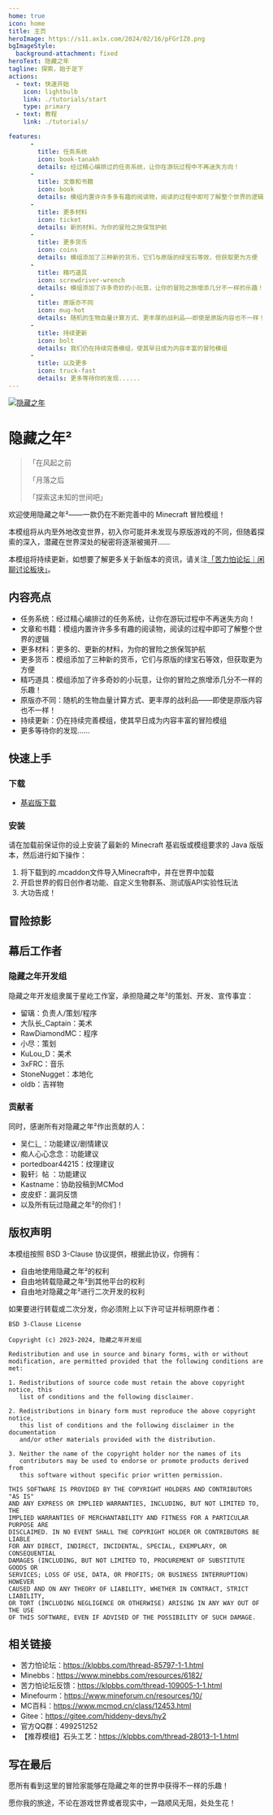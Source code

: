 ```yaml
---
home: true
icon: home
title: 主页
heroImage: https://s11.ax1x.com/2024/02/16/pFGrIZ8.png
bgImageStyle:
  background-attachment: fixed
heroText: 隐藏之年
tagline: 探索，始于足下
actions:
  - text: 快速开始
    icon: lightbulb
    link: ./tutorials/start
    type: primary
  - text: 教程
    link: ./tutorials/

features:
      -
        title: 任务系统
        icon: book-tanakh
        details: 经过精心编排过的任务系统，让你在游玩过程中不再迷失方向！   
      -
        title: 文章和书籍
        icon: book
        details: 模组内置许许多多有趣的阅读物，阅读的过程中即可了解整个世界的逻辑
      -
        title: 更多材料
        icon: ticket
        details: 新的材料，为你的冒险之旅保驾护航
      -
        title: 更多货币
        icon: coins
        details: 模组添加了三种新的货币，它们与原版的绿宝石等效，但获取更为方便
      -
        title: 精巧道具
        icon: screwdriver-wrench
        details: 模组添加了许多奇妙的小玩意，让你的冒险之旅增添几分不一样的乐趣！ 
      -
        title: 原版亦不同
        icon: mug-hot
        details: 随机的生物血量计算方式、更丰厚的战利品——即使是原版内容也不一样！
      -
        title: 持续更新
        icon: bolt
        details: 我们仍在持续完善模组，使其早日成为内容丰富的冒险模组
      -
        title: 以及更多
        icon: truck-fast
        details: 更多等待你的发现......
---
```


[![隐藏之年](https://s11.ax1x.com/2024/02/16/pFGrHiQ.png)](https://imgse.com/i/pFGrHiQ)

# 隐藏之年²
> 「在风起之前
>
> 「月落之后
>
> 「探索这未知的世间吧」

欢迎使用隐藏之年²——一款仍在不断完善中的 Minecraft 冒险模组！

本模组将从内至外地改变世界，初入你可能并未发现与原版游戏的不同，但随着探索的深入，潜藏在世界深处的秘密将逐渐被揭开……

本模组将持续更新，如想要了解更多关于新版本的资讯，请关注[「苦力怕论坛｜闲聊讨论板块」](https://klpbbs.com/forum-41-1.html)。

## 内容亮点

- 任务系统：经过精心编排过的任务系统，让你在游玩过程中不再迷失方向！
- 文章和书籍：模组内置许许多多有趣的阅读物，阅读的过程中即可了解整个世界的逻辑
- 更多材料：更多的、更新的材料，为你的冒险之旅保驾护航
- 更多货币：模组添加了三种新的货币，它们与原版的绿宝石等效，但获取更为方便
- 精巧道具：模组添加了许多奇妙的小玩意，让你的冒险之旅增添几分不一样的乐趣！
- 原版亦不同：随机的生物血量计算方式、更丰厚的战利品——即使是原版内容也不一样！
- 持续更新：仍在持续完善模组，使其早日成为内容丰富的冒险模组
- 更多等待你的发现……

## 快速上手
### 下载
- [基岩版下载](https://pan.huang1111.cn/s/N6m8H1)

### 安装
请在加载前保证你的设上安装了最新的 Minecraft 基岩版或模组要求的 Java 版版本，然后进行如下操作：

1. 将下载到的.mcaddon文件导入Minecraft中，并在世界中加载
2. 开启世界的假日创作者功能、自定义生物群系、测试版API实验性玩法
3. 大功告成！

## 冒险掠影

## 幕后工作者
### 隐藏之年开发组
隐藏之年开发组隶属于星屹工作室，承担隐藏之年²的策划、开发、宣传事宜：

- 留璃：负责人/策划/程序
- 大队长\_Captain：美术
- RawDiamondMC：程序
- 小尽：策划
- KuLou_D：美术
- 3xFRC：音乐
- StoneNugget：本地化
- oldb：吉祥物

### 贡献者
同时，感谢所有对隐藏之年²作出贡献的人：

- 吴仁辶：功能建议/剧情建议
- 痴人心心念念：功能建议
- portedboar44215：纹理建议
- 毅轩氵帖 ：功能建议
- Kastname：协助投稿到MCMod
- 皮皮虾：漏洞反馈
- 以及所有玩过隐藏之年²的你们！

## 版权声明

本模组按照 BSD 3-Clause 协议提供，根据此协议，你拥有：

- 自由地使用隐藏之年²的权利
- 自由地转载隐藏之年²到其他平台的权利
- 自由地对隐藏之年²进行二次开发的权利

如果要进行转载或二次分发，你必须附上以下许可证并标明原作者：

```
BSD 3-Clause License

Copyright (c) 2023-2024, 隐藏之年开发组

Redistribution and use in source and binary forms, with or without
modification, are permitted provided that the following conditions are met:

1. Redistributions of source code must retain the above copyright notice, this
   list of conditions and the following disclaimer.

2. Redistributions in binary form must reproduce the above copyright notice,
   this list of conditions and the following disclaimer in the documentation
   and/or other materials provided with the distribution.

3. Neither the name of the copyright holder nor the names of its
   contributors may be used to endorse or promote products derived from
   this software without specific prior written permission.

THIS SOFTWARE IS PROVIDED BY THE COPYRIGHT HOLDERS AND CONTRIBUTORS "AS IS"
AND ANY EXPRESS OR IMPLIED WARRANTIES, INCLUDING, BUT NOT LIMITED TO, THE
IMPLIED WARRANTIES OF MERCHANTABILITY AND FITNESS FOR A PARTICULAR PURPOSE ARE
DISCLAIMED. IN NO EVENT SHALL THE COPYRIGHT HOLDER OR CONTRIBUTORS BE LIABLE
FOR ANY DIRECT, INDIRECT, INCIDENTAL, SPECIAL, EXEMPLARY, OR CONSEQUENTIAL
DAMAGES (INCLUDING, BUT NOT LIMITED TO, PROCUREMENT OF SUBSTITUTE GOODS OR
SERVICES; LOSS OF USE, DATA, OR PROFITS; OR BUSINESS INTERRUPTION) HOWEVER
CAUSED AND ON ANY THEORY OF LIABILITY, WHETHER IN CONTRACT, STRICT LIABILITY,
OR TORT (INCLUDING NEGLIGENCE OR OTHERWISE) ARISING IN ANY WAY OUT OF THE USE
OF THIS SOFTWARE, EVEN IF ADVISED OF THE POSSIBILITY OF SUCH DAMAGE.
```

## 相关链接
- 苦力怕论坛：https://klpbbs.com/thread-85797-1-1.html
- Minebbs：https://www.minebbs.com/resources/6182/
- 苦力怕论坛反馈：https://klpbbs.com/thread-109005-1-1.html
- Minefourm：https://www.mineforum.cn/resources/10/
- MC百科：https://www.mcmod.cn/class/12453.html
- Gitee：https://gitee.com/hiddeny-devs/hy2
- 官方QQ群：499251252
- 【推荐模组】石头工艺：https://klpbbs.com/thread-28013-1-1.html

## 写在最后
愿所有看到这里的冒险家能够在隐藏之年的世界中获得不一样的乐趣！

愿你我的旅途，不论在游戏世界或者现实中，一路顺风无阻，处处生花！
